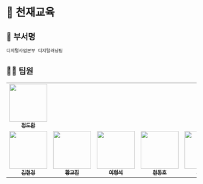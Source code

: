 # 🏢 천재교육

## 📝 부서명

```sh
디지털사업본부 디지털러닝팀
```

## 🧑‍🦲 팀원

<table>
  <tbody>
    <tr>
      <td align="center"><a href="https://github.com/yuusakuu"><img src="https://avatars.githubusercontent.com/u/126541520?v=4" width="100px;" alt=""/><br /><sub><b>정도환</b></sub></a><br /></td>
    </tr>
    <tr>
      <td align="center"><a href="https://github.com/beubeu95"><img src="https://avatars.githubusercontent.com/u/138674233?v=4" width="100px;" alt=""/><br /><sub><b>김현경</b></sub></a><br /></td>
      <td align="center"><a href="https://github.com/sendjin5"><img src="https://avatars.githubusercontent.com/u/139240093?v=4" width="100px;" alt=""/><br /><sub><b>황교진</b></sub></a><br /></td>
      <td align="center"><a href="https://github.com/lhshs"><img src="https://avatars.githubusercontent.com/u/59005236?v=4" width="100px;" alt=""/><br /><sub><b>이형석</b></sub></a><br /></td>
      <td align="center"><a href="https://github.com/donghohyun"><img src="https://avatars.githubusercontent.com/u/139213175?v=4" width="100px;" alt=""/><br /><sub><b>현동호</b></sub></a><br /></td>
      <td align="center"><a href="https://github.com/k-3730"><img src="https://avatars.githubusercontent.com/u/45035923?v=4" width="100px;" alt=""/><br /><sub><b>권홍준</b></sub></a><br /></td>
      <td align="center"><a href="https://github.com/jaehyukpyon2"><img src="https://avatars.githubusercontent.com/u/145942491?v=4" width="100px;" alt=""/><br /><sub><b>변재혁</b></sub></a><br /></td>
      <td align="center"><a href="https://github.com/Ryurim"><img src="https://avatars.githubusercontent.com/u/42962606?v=4" width="100px;" alt=""/><br /><sub><b>류림</b></sub></a><br /></td>
      <td align="center"><a href="https://github.com/westnowise"><img src="https://avatars.githubusercontent.com/u/98007431?v=4" width="100px;" alt=""/><br /><sub><b>조서현</b></sub></a><br /></td>
    </tr>
  </tbody>
</table>

